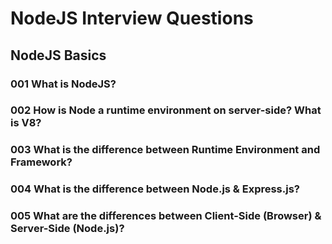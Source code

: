 # NodeJS Interview Questions

## NodeJS Basics

### 001 What is NodeJS?

### 002 How is Node a runtime environment on server-side? What is V8?

### 003 What is the difference between Runtime Environment and Framework?

### 004 What is the difference between Node.js & Express.js?

### 005 What are the differences between Client-Side (Browser) & Server-Side (Node.js)?

